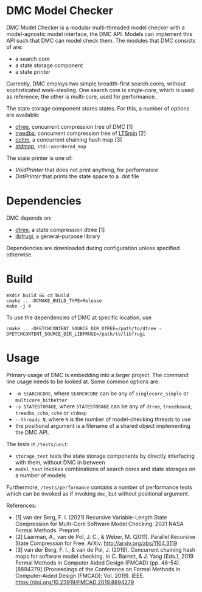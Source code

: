 # DMC Model Checker

DMC Model Checker is a modular multi-threaded model checker with a model-agnostic model interface, the DMC API. Models can implement this API such that DMC can model check them. The modules that DMC consists of are:
- a search core
- a state storage component
- a state printer

Currently, DMC employs two simple breadth-first search cores, without sophisticated work-stealing. One search core is single-core, which is used as reference; the other is multi-core, used for performance.

The state storage component stores states. For this, a number of options are available:
- [dtree](https://github.com/bergfi/dtree), concurrent compression tree of DMC [1]
- [treedbs](https://github.com/utwente-fmt/ltsmin/blob/master/src/mc-lib/treedbs-ll.c), concurrent compression tree of [LTSmin](https://ltsmin.utwente.nl) [2]  
- [cchm](https://github.com/bergfi/hashmap), a concurrent chaining hash map [3]
- [stdmap](https://www.cplusplus.com/reference/unordered_map/unordered_map/), `std::unordered_map`

The state printer is one of:
- *VoidPrinter* that does not print anything, for performance
- *DotPrinter* that prints the state space to a .dot file

# Dependencies

DMC depends on:
- [dtree](https://github.com/bergfi/dtree), a state compression dtree [1]
- [libfrugi](https://github.com/bergfi/libfrugi), a general-purpose library

Dependencies are downloaded during configuration unless specified otherwise.

# Build

```
mkdir build && cd build
cmake .. -DCMAKE_BUILD_TYPE=Release
make -j 4
```
To use the dependencies of DMC at specific location, use 

```
cmake .. -DFETCHCONTENT_SOURCE_DIR_DTREE=/path/to/dtree -DFETCHCONTENT_SOURCE_DIR_LIBFRUGI=/path/to/libfrugi
```

# Usage

Primary usage of DMC is embedding into a larger project. The command line usage needs to be looked at. Some common options are:
- `-m SEARCHCORE`, where `SEARCHCORE` can be any of `singlecore_simple` or `multicore_bitbetter`
- `-s STATESTORAGE`, where `STATESTORAGE` can be any of `dtree`, `treedbsmod`, `treedbs_cchm`, `cchm` or `stdmap`
- `--threads N`, where `N` is the number of model-checking threads to use
- the positional argument is a filename of a shared object implementing the DMC API.

The tests in `/tests/unit`:
- `storage_test` tests the state storage components by directly interfacing with them, without DMC in between
- `model_test` invokes combinations of search cores and state storages on a number of models

Furthermore, `/tests/performance` contains a number of performance tests which can be invoked as if invoking `dmc`, but without positional argument.

References:
- [1] van der Berg, F. I. (2021) Recursive Variable-Length State Compression for Multi-Core Software Model Checking. 2021 NASA Formal Methods. Preprint.
- [2] Laarman, A., van de Pol, J. C., & Weber, M. (2011). Parallel Recursive State Compression for Free. ArXiv. http://arxiv.org/abs/1104.3119
- [3] van der Berg, F. I., & van de Pol, J. (2019). Concurrent chaining hash maps for software model checking. In C. Barrett, & J. Yang (Eds.), 2019 Formal Methods in Computer Aided Design (FMCAD) (pp. 46-54). [8894279] (Proceedings of the Conference on Formal Methods in Computer-Aided Design (FMCAD); Vol. 2019). IEEE. https://doi.org/10.23919/FMCAD.2019.8894279
